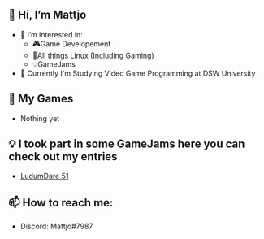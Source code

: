 ## 👋 Hi, I’m Mattjo
- 👀 I’m interested in:
  - 🎮Game Developement 
  - 🐧All things Linux (Including Gaming)
  - 💡GameJams
- 🌱 Currently I'm Studying Video Game Programming at DSW University

## 🎉 My Games 
  - Nothing yet

## 💡 I took part in some GameJams here you can check out my entries
- [LudumDare 51](https://ldjam.com/events/ludum-dare/51/dodgeball-deathjam)

## 📫 How to reach me: 
  - Discord: Mattjo#7987

<!---
MattjoDev/Ashgramor is a ✨ special ✨ repository because its `README.md` (this file) appears on your GitHub profile.
You can click the Preview link to take a look at your changes.
--->
